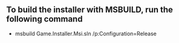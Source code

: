 ## To build the installer with MSBUILD, run the following command
* msbuild Game.Installer.Msi.sln /p:Configuration=Release